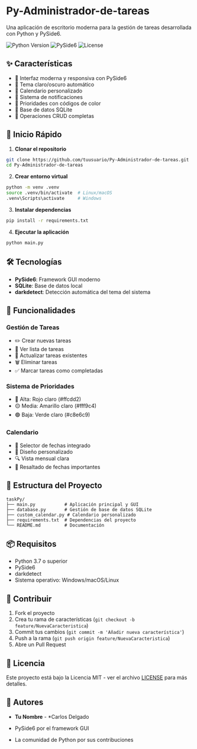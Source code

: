 # Py-Administrador-de-tareas

Una aplicación de escritorio moderna para la gestión de tareas desarrollada con Python y PySide6.

![Python Version](https://img.shields.io/badge/python-3.7+-blue.svg)
![PySide6](https://img.shields.io/badge/PySide6-latest-green.svg)
![License](https://img.shields.io/badge/license-MIT-blue.svg)

## ✨ Características

- 📱 Interfaz moderna y responsiva con PySide6
- 🎨 Tema claro/oscuro automático
- 📅 Calendario personalizado
- 🔔 Sistema de notificaciones
- 🎯 Prioridades con códigos de color
- 💾 Base de datos SQLite
- 🔄 Operaciones CRUD completas

## 🚀 Inicio Rápido

1. **Clonar el repositorio**
```bash
git clone https://github.com/tuusuario/Py-Administrador-de-tareas.git
cd Py-Administrador-de-tareas
```

2. **Crear entorno virtual**
```bash
python -m venv .venv
source .venv/bin/activate  # Linux/macOS
.venv\Scripts\activate     # Windows
```

3. **Instalar dependencias**
```bash
pip install -r requirements.txt
```

4. **Ejecutar la aplicación**
```bash
python main.py
```

## 🛠️ Tecnologías

- **PySide6**: Framework GUI moderno
- **SQLite**: Base de datos local
- **darkdetect**: Detección automática del tema del sistema

## 📝 Funcionalidades

### Gestión de Tareas
- ✏️ Crear nuevas tareas
- 📖 Ver lista de tareas
- 🔄 Actualizar tareas existentes
- 🗑️ Eliminar tareas
- ✅ Marcar tareas como completadas

### Sistema de Prioridades
- 🔴 Alta: Rojo claro (#ffcdd2)
- 🟡 Media: Amarillo claro (#fff9c4)
- 🟢 Baja: Verde claro (#c8e6c9)

### Calendario
- 📅 Selector de fechas integrado
- 🎨 Diseño personalizado
- 🔍 Vista mensual clara
- 🎯 Resaltado de fechas importantes

## 📁 Estructura del Proyecto

```
taskPy/
├── main.py           # Aplicación principal y GUI
├── database.py       # Gestión de base de datos SQLite
├── custom_calendar.py # Calendario personalizado
├── requirements.txt  # Dependencias del proyecto
└── README.md         # Documentación
```

## 📦 Requisitos

- Python 3.7 o superior
- PySide6
- darkdetect
- Sistema operativo: Windows/macOS/Linux

## 🤝 Contribuir

1. Fork el proyecto
2. Crea tu rama de características (`git checkout -b feature/NuevaCaracteristica`)
3. Commit tus cambios (`git commit -m 'Añadir nueva característica'`)
4. Push a la rama (`git push origin feature/NuevaCaracteristica`)
5. Abre un Pull Request

## 📜 Licencia

Este proyecto está bajo la Licencia MIT - ver el archivo [LICENSE](LICENSE) para más detalles.

## 👥 Autores

- **Tu Nombre** - *Carlos Delgado 

- PySide6 por el framework GUI
- La comunidad de Python por sus contribuciones
